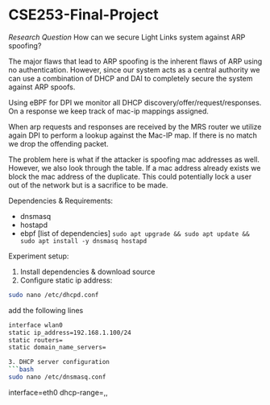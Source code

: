 # CSE253-Final-Project

*Research Question* How can we secure Light Links system against ARP spoofing?

The major flaws that lead to ARP spoofing is the inherent flaws of ARP using no authentication. However, since our system acts as a central authority we can use a combination of DHCP and DAI to completely secure the system against ARP spoofs.

Using eBPF for DPI we monitor all DHCP discovery/offer/request/responses. On a response we keep track of mac-ip mappings assigned.

When arp requests and responses are received by the MRS router we utilize again DPI to perform a lookup against the Mac-IP map. If there is no match we drop the offending packet.

The problem here is what if the attacker is spoofing mac addresses as well. However, we also look through the table. If a mac address already exists we block the mac address of the duplicate. This could potentially lock a user out of the network but is a sacrifice to be made.

Dependencies & Requirements:
- dnsmasq
- hostapd
- ebpf [list of dependencies]
`sudo apt upgrade && sudo apt update && sudo apt install -y dnsmasq hostapd`

Experiment setup:
1. Install dependencies & download source
2. Configure static ip address:
```bash
sudo nano /etc/dhcpd.conf
```
add the following lines
```bash
interface wlan0
static ip_address=192.168.1.100/24
static routers=
static domain_name_servers=

3. DHCP server configuration
```bash
sudo nano /etc/dnsmasq.conf
```
interface=eth0
dhcp-range=,,

